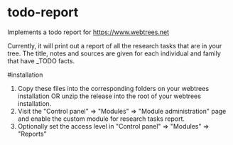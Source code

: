# todo-report
Implements a todo report for https://www.webtrees.net

Currently, it will print out a report of all the research tasks that are in your tree. The title, notes and sources are given for each individual and family that have _TODO facts.

#installation
1. Copy these files into the corresponding folders on your webtrees installation OR unzip the release into the root of your webtrees installation.
2. Visit the "Control panel" => "Modules" => "Module administration" page and enable the custom module for research tasks report.
3. Optionally set the access level in "Control panel" => "Modules" => "Reports"
